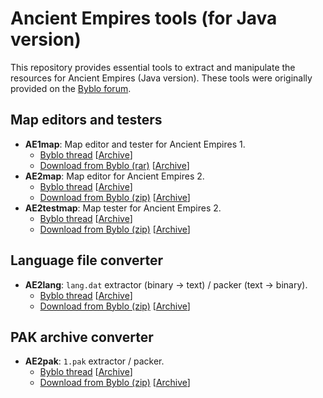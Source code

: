 # Ancient Empires tools (for Java version)

This repository provides essential tools to extract and manipulate the resources for Ancient Empires (Java version). These tools were originally provided on the [Byblo forum](https://byblo.proboards.com).

## Map editors and testers

* **AE1map**: Map editor and tester for Ancient Empires 1.
	* [Byblo thread](https://byblo.proboards.com/thread/101/tool-ae1map-editor-version-20090913) [[Archive](https://bit.ly/ae1map-thread)]
	* [Download from Byblo (rar)](http://users.skynet.be/fb119101/ae1/tools/AE1map20090913.rar) [[Archive](https://bit.ly/ae1map-download)]
* **AE2map**: Map editor for Ancient Empires 2.
	* [Byblo thread](https://byblo.proboards.com/thread/76/tool-ae2map-editor-version-081111) [[Archive](https://bit.ly/ae2map-thread)]
	* [Download from Byblo (zip)](http://users.skynet.be/fb119101/ae2/tools/AE2map081111.zip) [[Archive](https://bit.ly/ae2map-download)]
* **AE2testmap**: Map tester for Ancient Empires 2.
	* [Byblo thread](https://byblo.proboards.com/thread/77/tool-ae2map-tester-batch) [[Archive](https://bit.ly/ae2testmap-thread)]
	* [Download from Byblo (zip)](http://users.skynet.be/fb119101/ae2/tools/AE2testmap.zip) [[Archive](https://bit.ly/ae2testmap-download)]

## Language file converter

* **AE2lang**: `lang.dat` extractor (binary → text) / packer (text → binary).
	* [Byblo thread](https://byblo.proboards.com/thread/23/tool-ae2lang-language-file-converter) [[Archive](https://bit.ly/ae2lang-thread)]
	* [Download from Byblo (zip)](http://users.skynet.be/fb119101/ae2/tools/AE2lang01b.zip) [[Archive](https://bit.ly/ae2lang-download)]

## PAK archive converter

* **AE2pak**: `1.pak` extractor / packer.
	* [Byblo thread](https://byblo.proboards.com/thread/25/tool-ae2pak-packer-unpacker-file) [[Archive](https://bit.ly/ae2pak-thread)]
	* [Download from Byblo (zip)](http://users.skynet.be/fb119101/ae2/tools/AE2pak011b.zip) [[Archive](https://bit.ly/ae2pak-download)]
